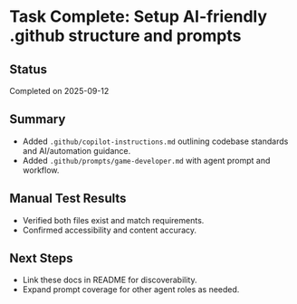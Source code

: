 # Task Complete: Setup AI-friendly .github structure and prompts

## Status
Completed on 2025-09-12

## Summary
- Added `.github/copilot-instructions.md` outlining codebase standards and AI/automation guidance.
- Added `.github/prompts/game-developer.md` with agent prompt and workflow.

## Manual Test Results
- Verified both files exist and match requirements.
- Confirmed accessibility and content accuracy.

## Next Steps
- Link these docs in README for discoverability.
- Expand prompt coverage for other agent roles as needed.
